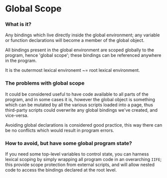 # Global Scope

### What is it?

Any bindings which live directly inside the global environment; any variable or function declarations will become a member of the global object.

All bindings present in the global environment are scoped globally to the program, hence 'global scope'; these bindings can be referenced anywhere in the program.

It is the outermost lexical environemt ~= root lexical environment.

### The problems with global scope

It could be considered useful to have code available to all parts of the program, and in some cases it is, however the global object is something which can be mutated by all the various scripts loaded into a page, thus third-party scripts could overwrite any global bindings we've created, and vice-versa.

Avoiding global declarations is considered good practice, this way there can be no conflicts which would result in program errors.

### How to avoid, but have some global program state?

If you need some top-level variables to control state, you can harness lexical scoping by simply wrapping all program code in an overarching `IIFE`;
this provide scope protection from external scripts, and will allow nested code to access the bindings declared at the root level.
